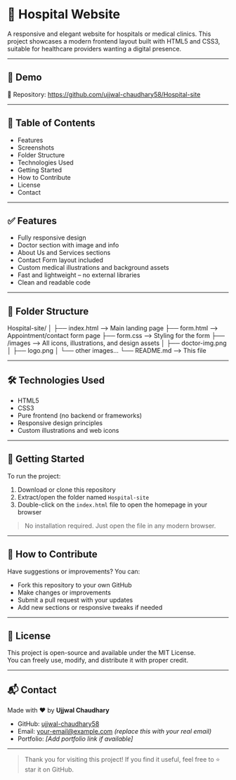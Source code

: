 # 🏥 Hospital Website

A responsive and elegant website for hospitals or medical clinics. This project showcases a modern frontend layout built with HTML5 and CSS3, suitable for healthcare providers wanting a digital presence.

---

## 📸 Demo

📁 Repository: https://github.com/ujjwal-chaudhary58/Hospital-site

---

## 📌 Table of Contents

- Features
- Screenshots
- Folder Structure
- Technologies Used
- Getting Started
- How to Contribute
- License
- Contact

---

## ✅ Features

- Fully responsive design
- Doctor section with image and info
- About Us and Services sections
- Contact Form layout included
- Custom medical illustrations and background assets
- Fast and lightweight – no external libraries
- Clean and readable code

---

## 📂 Folder Structure

Hospital-site/
│
├── index.html --> Main landing page
├── form.html --> Appointment/contact form page
├── form.css --> Styling for the form
├── /images --> All icons, illustrations, and design assets
│ ├── doctor-img.png
│ ├── logo.png
│ └── other images...
└── README.md --> This file


---

## 🛠️ Technologies Used

- HTML5
- CSS3
- Pure frontend (no backend or frameworks)
- Responsive design principles
- Custom illustrations and web icons

---

## 🚀 Getting Started

To run the project:

1. Download or clone this repository
2. Extract/open the folder named `Hospital-site`
3. Double-click on the `index.html` file to open the homepage in your browser

> No installation required. Just open the file in any modern browser.

---

## 🤝 How to Contribute

Have suggestions or improvements? You can:

- Fork this repository to your own GitHub
- Make changes or improvements
- Submit a pull request with your updates
- Add new sections or responsive tweaks if needed

---

## 📄 License

This project is open-source and available under the MIT License.  
You can freely use, modify, and distribute it with proper credit.

---

## 📬 Contact

Made with ❤️ by **Ujjwal Chaudhary**

- GitHub: [ujjwal-chaudhary58](https://github.com/ujjwal-chaudhary58)
- Email: your-email@example.com *(replace this with your real email)*
- Portfolio: *[Add portfolio link if available]*

---

> Thank you for visiting this project! If you find it useful, feel free to ⭐ star it on GitHub.



